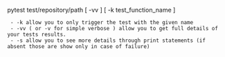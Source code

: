 pytest test/repository/path [ -vv ] [ -k test_function_name ]
```
 - -k allow you to only trigger the test with the given name
 - -vv ( or -v for simple verbose ) allow you to get full details of your tests results.
 - -s allow you to see more details through print statements (if absent those are show only in case of failure)


